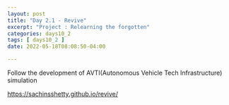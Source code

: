 ```yaml
---
layout: post
title: "Day 2.1 - Revive"
excerpt: "Project : Relearning the forgotten"
categories: days10_2
tags: [ days10_2 ]
date: 2022-05-18T08:08:50-04:00

---
```


Follow the development of AVTI(Autonomous Vehicle Tech Infrastructure) simulation  

https://sachinsshetty.github.io/revive/
